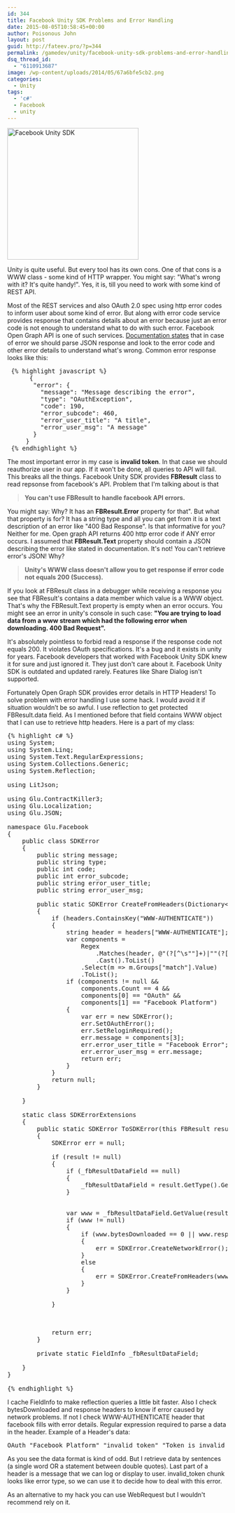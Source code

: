 ```yaml
---
id: 344
title: Facebook Unity SDK Problems and Error Handling
date: 2015-08-05T10:58:45+00:00
author: Poisonous John
layout: post
guid: http://fateev.pro/?p=344
permalink: /gamedev/unity/facebook-unity-sdk-problems-and-error-handling.html
dsq_thread_id:
  - "6110913687"
image: /wp-content/uploads/2014/05/67a6bfe5cb2.png
categories:
  - Unity
tags:
  - 'c#'
  - Facebook
  - unity
---
```

<a href="http://fateev.pro/wp-content/uploads/2014/05/67a6bfe5cb2.png"><img class="alignleft wp-image-307 size-medium" src="http://fateev.pro/wp-content/uploads/2014/05/67a6bfe5cb2-300x300.png" alt="Facebook Unity SDK" width="300" height="300" /></a>

Unity is quite useful. But every tool has its own cons. One of that cons is a WWW class - some kind of HTTP wrapper. You might say: "What's wrong with it? It's quite handy!". Yes, it is, till you need to work with some kind of REST API.<!--more-->

Most of the REST services and also OAuth 2.0 spec using http error codes to inform user about some kind of error. But along with error code service provides response that contains details about an error because just an error code is not enough to understand what to do with such error. Facebook Open Graph API is one of such services. <a href="https://developers.facebook.com/docs/graph-api/using-graph-api/v2.4#errors" target="_blank" rel="nofollow">Documentation states</a> that in case of error we should parse JSON response and look to the error code and other error details to understand what's wrong.
Common error response looks like this:
<pre> {% highlight javascript %}
      {
       "error": {
         "message": "Message describing the error",
         "type": "OAuthException",
         "code": 190,
         "error_subcode": 460,
         "error_user_title": "A title",
         "error_user_msg": "A message"
       }
     }
 {% endhighlight %}
</pre>
The most important error in my case is <strong>invalid token</strong>. In that case we should reauthorize user in our app. If it won't be done, all queries to API will fail. This breaks all the things. Facebook Unity SDK provides <strong>FBResult</strong> class to read repsonse from facebook's API. Problem that I'm talking about is that
<blockquote><strong> You can't use FBResult to handle facebook API errors.</strong></blockquote>
You might say: Why? It has an <strong>FBResult.Error</strong> property for that". But what that property is for? It has a string type and all you can get from it is a text description of an error like "400 Bad Response". Is that informative for you? Neither for me. Open graph API returns 400 http error code if ANY error occurs. I assumed that <strong>FBResult.Text</strong> property should contain a JSON describing the error like stated in documentation. It's not! You can't retrieve error's JSON! Why?
<blockquote><strong>Unity's WWW class doesn't allow you to get response if error code not equals 200 (Success). </strong></blockquote>
If you look at FBResult class in a debugger while receiving a response you see that FBResult's contains a data member which value is a WWW object. That's why the FBResult.Text property is empty when an error occurs. You might see an error in unity's console in such case: <strong>"You are trying to load data from a www stream which had the following error when downloading. 400 Bad Request".</strong>

It's absolutely pointless to forbid read a response if the response code not equals 200. It violates OAuth specifications. It's a bug and it exists in unity for years. Facebook developers that worked with Facebook Unity SDK knew it for sure and just ignored it. They just don't care about it. Facebook Unity SDK is outdated and updated rarely. Features like Share Dialog isn't supported.

Fortunately Open Graph SDK provides error details in HTTP Headers! To solve problem with error handling I use some hack. I would avoid it if situation wouldn’t be so awful. I use reflection to get protected FBResult.data field. As I mentioned before that field contains WWW object that I can use to retrieve http headers. Here is a part of my class:
<pre>{% highlight c# %}
using System;
using System.Linq;
using System.Text.RegularExpressions;
using System.Collections.Generic;
using System.Reflection;

using LitJson;

using Glu.ContractKiller3;
using Glu.Localization;
using Glu.JSON;

namespace Glu.Facebook
{
    public class SDKError
    {
        public string message;
        public string type;
        public int code;
        public int error_subcode;
        public string error_user_title;
        public string error_user_msg;

        public static SDKError CreateFromHeaders(Dictionary&lt;string, string&gt; headers)
        {
            if (headers.ContainsKey("WWW-AUTHENTICATE"))
            {
                string header = headers["WWW-AUTHENTICATE"];
                var components =
                    Regex
                        .Matches(header, @"(?[^\s""]+)|""(?[^""]*)""")
                        .Cast().ToList()
                    .Select(m =&gt; m.Groups["match"].Value)
                    .ToList();
                if (components != null &amp;&amp;
                    components.Count == 4 &amp;&amp;
                    components[0] == "OAuth" &amp;&amp;
                    components[1] == "Facebook Platform")
                {
                    var err = new SDKError();
                    err.SetOAuthError();
                    err.SetReloginRequired();
                    err.message = components[3];
                    err.error_user_title = "Facebook Error";
                    err.error_user_msg = err.message;
                    return err;
                }
            }
            return null;
        }

    }

    static class SDKErrorExtensions
    {
        public static SDKError ToSDKError(this FBResult result)
        {
            SDKError err = null;

            if (result != null)
            {
                if (_fbResultDataField == null)
                {
                    _fbResultDataField = result.GetType().GetField("data", BindingFlags.NonPublic | BindingFlags.Instance);
                }


                var www = _fbResultDataField.GetValue(result) as UnityEngine.WWW;
                if (www != null)
                {
                    if (www.bytesDownloaded == 0 || www.responseHeaders.Count == 0)
                    {
                        err = SDKError.CreateNetworkError();
                    }
                    else
                    {
                        err = SDKError.CreateFromHeaders(www.responseHeaders);
                    }
                }

            }



            return err;
        }

        private static FieldInfo _fbResultDataField;

    }
}

{% endhighlight %}
</pre>
I cache FieldInfo to make reflection queries a little bit faster. Also I check bytesDownloaded and response headers to know if error caused by network problems. If not I check WWW-AUTHENTICATE header that facebook fills with error details. Regular expression required to parse a data in the header. Example of a Header's data:
<pre>OAuth "Facebook Platform" "invalid_token" "Token is invalid because user logged out."
</pre>
As you see the data format is kind of odd. But I retrieve data by sentences (a single word OR a statement between double quotes). Last part of a header is a message that we can log or display to user. invalid_token chunk looks like error type, so we can use it to decide how to deal with this error.

As an alternative to my hack you can use WebRequest but I wouldn't recommend rely on it.